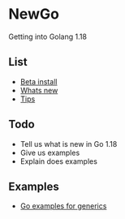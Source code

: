 # NewGo
Getting into Golang 1.18

## List
- [Beta install](https://go.dev/blog/go1.18beta2)
- [Whats new](https://go.dev/blog/go1.18)
- [Tips](https://tip.golang.org/doc/go1.18)

## Todo
- Tell us what is new in Go 1.18
- Give us examples
- Explain does examples

## Examples
- [Go examples for generics](https://www.google.com/url?sa=t&rct=j&q=&esrc=s&source=web&cd=&cad=rja&uact=8&ved=2ahUKEwjagPy1is_2AhXP8rsIHUWABXQQFnoECAgQAQ&url=https%3A%2F%2Fbignerdranch.com%2Fblog%2Fexploring-go-v1-18s-generics%2F&usg=AOvVaw0p24Y94Q3VshO1kUaKY_p7)
